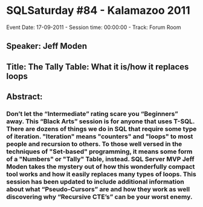 # SQLSaturday #84 - Kalamazoo 2011
Event Date: 17-09-2011 - Session time: 00:00:00 - Track: Forum Room
## Speaker: Jeff Moden
## Title: The Tally Table: What it is/how it replaces loops
## Abstract:
### Don’t let the “Intermediate” rating scare you “Beginners” away.  This “Black Arts” session is for anyone that uses T-SQL. There are dozens of things we do in SQL that require some type of iteration. "Iteration" means "counters" and "loops" to most people and recursion to others. To those well versed in the techniques of "Set-based" programming, it means some form of a "Numbers" or "Tally" Table, instead. SQL Server MVP Jeff Moden takes the mystery out of how this wonderfully compact tool works and how it easily replaces many types of loops. This session has been updated to include additional information about what “Pseudo-Cursors” are and how they work as well discovering why “Recursive CTE’s” can be your worst enemy.
